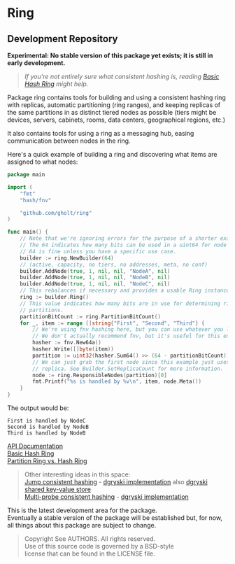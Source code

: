 # Ring
## Development Repository

**Experimental: No stable version of this package yet exists; it is still in
early development.**

> _If you're not entirely sure what consistent hashing is, reading [Basic Hash
> Ring](BASIC_HASH_RING.md) might help._

Package ring contains tools for building and using a consistent hashing ring
with replicas, automatic partitioning (ring ranges), and keeping replicas of
the same partitions in as distinct tiered nodes as possible (tiers might be
devices, servers, cabinets, rooms, data centers, geographical regions, etc.)

It also contains tools for using a ring as a messaging hub, easing
communication between nodes in the ring.

Here's a quick example of building a ring and discovering what items are
assigned to what nodes:

```go
package main

import (
	"fmt"
	"hash/fnv"

	"github.com/gholt/ring"
)

func main() {
    // Note that we're ignoring errors for the purpose of a shorter example.
    // The 64 indicates how many bits can be used in a uint64 for node IDs;
    // 64 is fine unless you have a specific use case.
    builder := ring.NewBuilder(64)
    // (active, capacity, no tiers, no addresses, meta, no conf)
    builder.AddNode(true, 1, nil, nil, "NodeA", nil)
    builder.AddNode(true, 1, nil, nil, "NodeB", nil)
    builder.AddNode(true, 1, nil, nil, "NodeC", nil)
    // This rebalances if necessary and provides a usable Ring instance.
	ring := builder.Ring()
    // This value indicates how many bits are in use for determining ring
    // partitions.
    partitionBitCount := ring.PartitionBitCount()
    for _, item := range []string{"First", "Second", "Third"} {
        // We're using fnv hashing here, but you can use whatever you like.
        // We don't actually recommend fnv, but it's useful for this example.
		hasher := fnv.New64a()
		hasher.Write([]byte(item))
		partition := uint32(hasher.Sum64() >> (64 - partitionBitCount))
        // We can just grab the first node since this example just uses one
        // replica. See Builder.SetReplicaCount for more information.
        node := ring.ResponsibleNodes(partition)[0]
        fmt.Printf("%s is handled by %v\n", item, node.Meta())
    }
}
```

The output would be:

```
First is handled by NodeC
Second is handled by NodeB
Third is handled by NodeB
```

[API Documentation](http://godoc.org/github.com/gholt/ring)  
[Basic Hash Ring](BASIC_HASH_RING.md)  
[Partition Ring vs. Hash Ring](PARTITION_RING_VS_HASH_RING.md)

> Other interesting ideas in this space:  
> [Jump consistent hashing](http://arxiv.org/abs/1406.2294) - [dgryski implementation](https://github.com/dgryski/go-jump) also [dgryski shared key-value store](https://github.com/dgryski/go-shardedkv)  
> [Multi-probe consistent hashing](http://arxiv.org/pdf/1505.00062.pdf) - [dgryski implementation](https://github.com/dgryski/go-mpchash)

This is the latest development area for the package.  
Eventually a stable version of the package will be established but, for now,
all things about this package are subject to change.

> Copyright See AUTHORS. All rights reserved.  
> Use of this source code is governed by a BSD-style  
> license that can be found in the LICENSE file.
